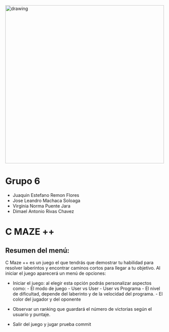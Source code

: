 
<img src="https://user-images.githubusercontent.com/102132128/170156239-a93ec1ab-f4a3-4958-8814-7b9c295605f6.png" alt="drawing" width="500"/>

# Grupo 6
- Juaquin Estefano Remon Flores
- Jose Leandro Machaca Soloaga
- Virginia Norma Puente Jara
- Dimael Antonio Rivas Chavez
# C MAZE ++
## Resumen del menú:
C Maze ++ es un juego el que tendrás que demostrar tu habilidad para resolver laberintos y encontrar caminos cortos para llegar a tu objetivo. Al iniciar el juego aparecerá un menú de opciones:
 - Iniciar el juego: al elegir esta opción podrás personalizar aspectos como:
          - El modo de juego
                 - User vs User
                 - User vs Programa
          - El nivel de dificultad, depende del laberinto y de la velocidad del programa.
          - El color del jugador y del oponente

 - Observar un ranking que guardará el número de victorias según el usuario y puntaje.
 - Salir del juego y jugar  prueba commit




